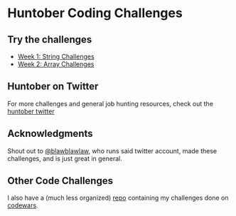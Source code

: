 # Huntober Coding Challenges

## Try the challenges

- [Week 1: String Challenges](https://blog.barbaralaw.me/huntober-2022-day-1)
- [Week 2: Array Challenges](https://blog.barbaralaw.me/huntober-2022-day-8)

## Huntober on Twitter

For more challenges and general job hunting resources, check out the [huntober twitter](https://twitter.com/huntoberTweets?s=20&t=YNu8mWa9Ux8RdoWwAzTHIA)

## Acknowledgments

Shout out to [@blawblawlaw](https://twitter.com/blawblawlaw), who runs said twitter account, made these challenges, and is  just great in general.

## Other Code Challenges

I also have a (much less organized) [repo](https://github.com/jasoncarr95/codewars) containing my  challenges done on [codewars](https://www.codewars.com/).
